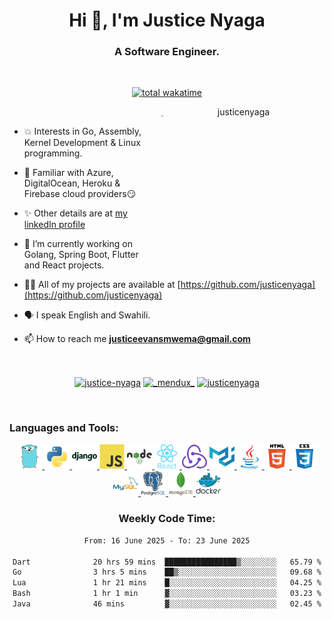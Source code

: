 <h1 align="center">Hi 👋, I'm Justice Nyaga</h1>
<h3 align="center">A Software Engineer.</h3>

<br>

<div align="center">

[![total wakatime](https://wakatime.com/badge/user/b9aa11ce-8286-46d9-bd5c-0f9e2c6cdf6c.svg)](https://wakatime.com/@b9aa11ce-8286-46d9-bd5c-0f9e2c6cdf6c)

<p><img align="right" src="animation_500_kxa883sd.gif" alt="justicenyaga" width="275" height="275" style="border-radius: 50px 50px 50px 50px" /></p>
 
</div>
 
<div align="left">
 
  <br>
 
- 💥 Interests in Go, Assembly, Kernel Development & Linux programming.
 
- 📆 Familiar with Azure, DigitalOcean, Heroku & Firebase cloud providers😏

- ✨ Other details are at [my linkedIn profile](https://linkedIn.com/in/justice-nyaga)

- 🔭 I’m currently working on Golang, Spring Boot, Flutter and React projects.

- 👨‍💻 All of my projects are available at [https://github.com/justicenyaga](https://github.com/justicenyaga)

- 🗣️ I speak English and Swahili.

- 📫 How to reach me **justiceevansmwema@gmail.com**

</div>
<br>

<p align="center">
  <a href="https://www.linkedin.com/in/justice-nyaga" target="blank"><img align="center"
      src="https://raw.githubusercontent.com/rahuldkjain/github-profile-readme-generator/master/src/images/icons/Social/linked-in-alt.svg"
      alt="justice-nyaga" height="30" width="40" /></a>
  <a href="https://www.instagram.com/_mendux_/" target="blank"><img align="center"
      src="https://raw.githubusercontent.com/rahuldkjain/github-profile-readme-generator/master/src/images/icons/Social/instagram.svg"
      alt="_mendux_" height="30" width="40" /></a>
  <a href="https://twitter.com/justicenyaga" target="blank"><img align="center"
      src="https://raw.githubusercontent.com/rahuldkjain/github-profile-readme-generator/master/src/images/icons/Social/twitter.svg"
      alt="justicenyaga" height="30" width="40" /></a>
 
</p>

<br>

### Languages and Tools:

<p align="center">
  <a href="https://go.dev/" target="_blank" rel="noreferrer"> <img
      src="https://raw.githubusercontent.com/devicons/devicon/master/icons/go/go-original.svg" alt="python"
      width="40" height="40" /> </a>
  <a href="https://www.python.org" target="_blank" rel="noreferrer"> <img
      src="https://raw.githubusercontent.com/devicons/devicon/master/icons/python/python-original.svg" alt="python"
      width="40" height="40" /> </a>
  <a href="https://www.djangoproject.com/" target="_blank" rel="noreferrer"> <img
      src="https://github.com/devicons/devicon/blob/master/icons/django/django-plain-wordmark.svg" alt="python"
      width="40" height="40" /> </a>
  <a href="https://www.javascript.com/" target="_blank" rel="noreferrer"> <img
      src="https://raw.githubusercontent.com/devicons/devicon/master/icons/javascript/javascript-original.svg" alt="python"
      width="40" height="40" /> </a>
  <a href="https://nodejs.org" target="_blank" rel="noreferrer"> <img
      src="https://raw.githubusercontent.com/devicons/devicon/master/icons/nodejs/nodejs-original-wordmark.svg" alt="nodejs" width="40"       height="40" /> </a>
  <a href="https://reactjs.org/" target="_blank" rel="noreferrer"> <img
      src="https://raw.githubusercontent.com/devicons/devicon/master/icons/react/react-original-wordmark.svg"
      alt="react" width="40" height="40" /> </a> 
 <a href="https://redux.js.org/" target="_blank" rel="noreferrer"> <img
      src="https://raw.githubusercontent.com/devicons/devicon/master/icons/redux/redux-original.svg"
      alt="redux" width="40" height="40" /> </a> 
  <a href="https://mui.com/" target="_blank" rel="noreferrer"> <img
      src="https://raw.githubusercontent.com/devicons/devicon/master/icons/materialui/materialui-original.svg"
      alt="material ui" width="40" height="40" /> </a> 
  <a href="https://www.java.com" target="_blank" rel="noreferrer"> <img
      src="https://raw.githubusercontent.com/devicons/devicon/master/icons/java/java-original.svg" alt="java" width="40"
      height="40" /> </a>
  <a href="https://www.w3.org/html/" target="_blank" rel="noreferrer"> <img
      src="https://raw.githubusercontent.com/devicons/devicon/master/icons/html5/html5-original-wordmark.svg"
      alt="html5" width="40" height="40" /> </a>
  <a href="https://www.w3schools.com/css/" target="_blank"
    rel="noreferrer"> <img
      src="https://raw.githubusercontent.com/devicons/devicon/master/icons/css3/css3-original-wordmark.svg" alt="css3"
      width="40" height="40" /> </a>
  <a href="https://www.mysql.com/" target="_blank" rel="noreferrer"> <img
      src="https://raw.githubusercontent.com/devicons/devicon/master/icons/mysql/mysql-original-wordmark.svg"
      alt="mysql" width="40" height="40" /> </a>
 <a href="https://www.postgresql.org/" target="_blank" rel="noreferrer"> <img
      src="https://raw.githubusercontent.com/devicons/devicon/master/icons/postgresql/postgresql-original-wordmark.svg"
      alt="postgresql" width="40" height="40" /> </a> 
 <a href="https://www.mongodb.com/" target="_blank" rel="noreferrer"> <img
      src="https://raw.githubusercontent.com/devicons/devicon/master/icons/mongodb/mongodb-original-wordmark.svg"
      alt="postgresql" width="40" height="40" /> </a> 
  <a href="https://www.docker.com/" target="_blank" rel="noreferrer"> <img
      src="https://raw.githubusercontent.com/devicons/devicon/master/icons/docker/docker-original-wordmark.svg"
      alt="docker" width="40" height="40" /> </a>

<br>
  
<div align="center">
  
<h3 >Weekly Code Time:</h3>

<!--START_SECTION:waka-->

```txt
From: 16 June 2025 - To: 23 June 2025

Dart              20 hrs 59 mins  ████████████████▒░░░░░░░░   65.79 %
Go                3 hrs 5 mins    ██▒░░░░░░░░░░░░░░░░░░░░░░   09.68 %
Lua               1 hr 21 mins    █░░░░░░░░░░░░░░░░░░░░░░░░   04.25 %
Bash              1 hr 1 min      ▓░░░░░░░░░░░░░░░░░░░░░░░░   03.23 %
Java              46 mins         ▓░░░░░░░░░░░░░░░░░░░░░░░░   02.45 %
```

<!--END_SECTION:waka-->

